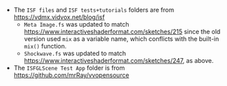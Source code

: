    - The `ISF files` and `ISF tests+tutorials` folders are from https://vdmx.vidvox.net/blog/isf
      - `Meta Image.fs` was updated to match https://www.interactiveshaderformat.com/sketches/215 since the old version used `mix` as a variable name, which conflicts with the built-in `mix()` function.
      - `Shockwave.fs` was updated to match https://www.interactiveshaderformat.com/sketches/247, as above.
   - The `ISFGLScene Test App` folder is from https://github.com/mrRay/vvopensource
